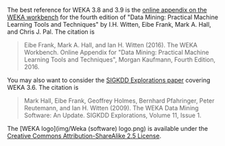 The best reference for WEKA 3.8 and 3.9 is the [online
appendix on the WEKA
workbench](https://www.cs.waikato.ac.nz/ml/weka/Witten_et_al_2016_appendix.pdf)
for the fourth edition of "Data Mining: Practical Machine Learning
Tools and Techniques" by I.H. Witten, Eibe Frank, Mark A. Hall, and
Chris J. Pal.  The citation is

> Eibe Frank, Mark A. Hall, and Ian H. Witten (2016). The WEKA Workbench. Online Appendix for "Data Mining: Practical Machine Learning Tools and Techniques", Morgan Kaufmann, Fourth Edition, 2016.

You may also want to consider the [SIGKDD Explorations paper](https://www.kdd.org/exploration_files/p2V11n1.pdf) covering WEKA 3.6. The citation is


> Mark Hall, Eibe Frank, Geoffrey Holmes, Bernhard Pfahringer, Peter Reutemann, and Ian H. Witten (2009). The WEKA Data Mining Software: An Update. SIGKDD Explorations, Volume 11, Issue 1.

The [WEKA logo](img/Weka (software) logo.png) is available under
the [Creative Commons Attribution-ShareAlike 2.5
License](https://creativecommons.org/licenses/by-sa/2.5/).

